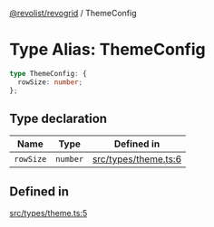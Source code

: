 [@revolist/revogrid](README.md) / ThemeConfig

# Type Alias: ThemeConfig

```ts
type ThemeConfig: {
  rowSize: number;
};
```

## Type declaration

| Name | Type | Defined in |
| ------ | ------ | ------ |
| `rowSize` | `number` | [src/types/theme.ts:6](https://github.com/revolist/revogrid/blob/7441a116e7c14801fe05f009e2206ea7b70630f5/src/types/theme.ts#L6) |

## Defined in

[src/types/theme.ts:5](https://github.com/revolist/revogrid/blob/7441a116e7c14801fe05f009e2206ea7b70630f5/src/types/theme.ts#L5)
